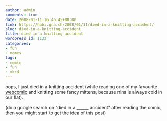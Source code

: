 ```yaml
---
author: admin
comments: true
date: 2008-01-11 16:46:45+00:00
link: https://habi.gna.ch/2008/01/11/died-in-a-knitting-accident/
slug: died-in-a-knitting-accident
title: died in a knitting accident
wordpress_id: 1133
categories:
- fun
- memes
tags:
- comic
- fun
- xkcd
---
```


oops, I just died in a knitting accident (while reading one of my favourite [webcomic](http://xkcd.com/369/) and knitting some fancy mittens, because nina is always cold in our flat).

(do a google search on "died in a ______ accident" after reading the comic, then you might start to get the idea of this post)
